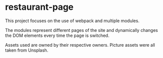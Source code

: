 # restaurant-page

This project focuses on the use of webpack and multiple modules. 

The modules represent different pages of the site and dynamically changes the DOM elements every time the page is switched.

Assets used are owned by their respective owners. Picture assets were all taken from Unsplash.